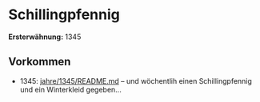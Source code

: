 # Schillingpfennig

**Ersterwähnung:** 1345

## Vorkommen
- 1345: [jahre/1345/README.md](../jahre/1345/README.md) – und wöchentlih einen Schillingpfennig
und ein Winterkleid gegeben...
